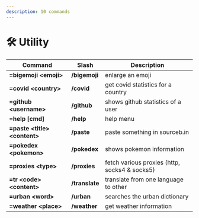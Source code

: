 ```yaml
---
description: 10 commands
---
```


# 🛠 Utility

| Command                        | Slash          | Description                                   |
| ------------------------------ | -------------- | --------------------------------------------- |
| **=bigemoji \<emoji>**         | **/bigemoji**  | enlarge an emoji                              |
| **=covid \<country>**          | **/covid**     | get covid statistics for a country            |
| **=github \<username>**        | **/github**    | shows github statistics of a user             |
| **=help \[cmd]**               | **/help**      | help menu                                     |
| **=paste \<title> \<content>** | **/paste**     | paste something in sourceb.in                 |
| **=pokedex \<pokemon>**        | **/pokedex**   | shows pokemon information                     |
| **=proxies \<type>**           | **/proxies**   | fetch various proxies (http, socks4 & socks5) |
| **=tr \<code> \<content>**     | **/translate** | translate from one language to other          |
| **=urban \<word>**             | **/urban**     | searches the urban dictionary                 |
| **=weather \<place>**          | **/weather**   | get weather information                       |
